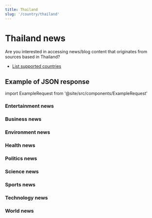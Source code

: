 ```yaml
---
title: Thailand
slug: '/country/thailand'
---
```


# Thailand news

Are you interested in accessing news/blog content that originates from sources based in Thailand?

- [List supported countries](/get-articles/countries)

## Example of JSON response

import ExampleRequest from '@site/src/components/ExampleRequest'

### Entertainment news
<ExampleRequest url="https://apitube.io/v1/news/articles?limit=2&category=news/Arts_and_Entertainment&language=th"></ExampleRequest>

### Business news
<ExampleRequest url="https://apitube.io/v1/news/articles?limit=2&category=news/Business&language=th"></ExampleRequest>

### Environment news
<ExampleRequest url="https://apitube.io/v1/news/articles?limit=2&category=news/Environment&language=th"></ExampleRequest>

### Health news
<ExampleRequest url="https://apitube.io/v1/news/articles?limit=2&category=news/Health&language=th"></ExampleRequest>

### Politics news
<ExampleRequest url="https://apitube.io/v1/news/articles?limit=2&category=news/Politics&language=th"></ExampleRequest>

### Science news
<ExampleRequest url="https://apitube.io/v1/news/articles?limit=2&category=news/Science&language=th"></ExampleRequest>

### Sports news
<ExampleRequest url="https://apitube.io/v1/news/articles?limit=2&category=news/Sports&language=th"></ExampleRequest>

### Technology news
<ExampleRequest url="https://apitube.io/v1/news/articles?limit=2&category=news/Technology&language=th"></ExampleRequest>

### World news
<ExampleRequest url="https://apitube.io/v1/news/articles?limit=2&category=news/World&language=th"></ExampleRequest>
